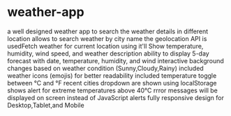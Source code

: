 # weather-app
a well designed weather app to search the weather details in different location
allows to search weather by city name
 the geolocation API is usedFetch weather for current location using 
it'll Show temperature, humidity, wind speed, and weather description
ability to display 5-day forecast with date, temperature, humidity, and wind
interactive background changes based on weather condition (Sunny,Cloudy,Rainy)
included weather icons (emojis) for better readability included temperature toggle between °C and °F
recent cities dropdown  are shown using localStorage
shows alert for extreme temperatures above 40°C
rrror messages will be displayed on screen instead of JavaScript alerts
fully responsive design for Desktop,Tablet,and Mobile